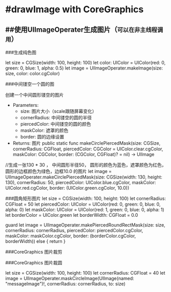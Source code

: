 #drawImage with CoreGraphics
======



##使用UIImageOperater生成图片（`可以在非主线程调用`）
------

###生成纯色图

let size = CGSize(width: 100, height: 100)
let color: UIColor = UIColor(red: 0, green: 0, blue: 1, alpha: 0.5)
let image = UIImageOperater.makeImage(size: size, color: color.cgColor)


###中间镂空一个圆的图

 创建一个中间圆形镂空的图片

 - Parameters:
   - size: 图片大小（scale跟随屏幕变化）
   - cornerRadius: 中间镂空的圆的半径
   - piercedColor: 中间镂空的圆的颜色
   - maskColor: 遮罩的颜色
   - border: 圆的边缘设置
 - Returns: 图片
public static func makeCirclePiercedMask(size: CGSize, cornerRadius: CGFloat, piercedColor: CGColor = UIColor.clear.cgColor, maskColor: CGColor, border: (CGColor, CGFloat)? = nil) -> UIImage

//生成一张130 * 30 ， 中间圆形半径50， 圆形的颜色为蓝色，遮罩颜色为红色，圆形的边框颜色为绿色，边框10.0 的图片
let image = UIImageOperater.makeCirclePiercedMask(size: CGSize(width: 130, height: 130), cornerRadius: 50, piercedColor: UIColor.blue.cgColor, maskColor: UIColor.red.cgColor, border: (UIColor.green.cgColor, 10.0))



###圆角矩形图片
let size = CGSize(width: 100, height: 100)
let cornerRadius: CGFloat = 50
let piercedColor: UIColor = UIColor(red: 0, green: 0, blue: 0, alpha: 0)
let maskColor: UIColor = UIColor(red: 1, green: 0, blue: 0, alpha: 1)
let borderColor = UIColor.green
let borderWidth: CGFloat = 0.0


guard let image = UIImageOperater.makePiercedRoundRectMask(size: size, cornerRadius: cornerRadius, piercedColor: piercedColor.cgColor, maskColor: maskColor.cgColor, border: (borderColor.cgColor, borderWidth)) else {
return
}


###CoreGraphics 图片裁剪

###CoreGraphics 图片裁圆

let size = CGSize(width: 100, height: 100)
let cornerRadius: CGFloat = 40
let image = UIImageOperater.maskCircleImage(UIImage(named: "messageImage")!, cornerRadius: cornerRadius, to: size)
